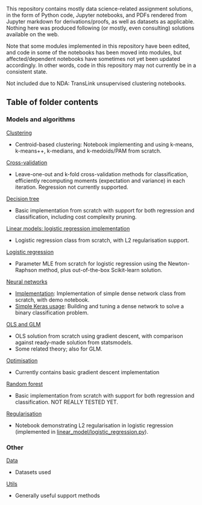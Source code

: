 This repository contains mostly data science-related assignment solutions, in the form of Python code, Jupyter notebooks, and PDFs rendered from Jupyter markdown for derivations/proofs, as well as datasets as applicable. Nothing here was produced following (or mostly, even consulting) solutions available on the web.

Note that some modules implemented in this repository have been edited, and code in some of the notebooks has been moved into modules, but affected/dependent notebooks have sometimes not yet been updated accordingly. In other words, code in this repository may not currently be in a consistent state.

Not included due to NDA: TransLink unsupervised clustering notebooks.

## Table of folder contents

### Models and algorithms

[Clustering](https://github.com/yflim/data-science-work-samples/tree/master/clustering)
- Centroid-based clustering: Notebook implementing and using k-means, k-means++, k-medians, and k-medoids/PAM from scratch.

[Cross-validation](https://github.com/yflim/data-science-work-samples/tree/master/cross_validation)
- Leave-one-out and k-fold cross-validation methods for classification, efficiently recomputing moments (expectation and variance) in each iteration. Regression not currently supported.

[Decision tree](https://github.com/yflim/data-science-work-samples/tree/master/decision_tree)
- Basic implementation from scratch with support for both regression and classification, including cost complexity pruning.

[Linear models: logistic regression implementation](https://github.com/yflim/data-science-work-samples/tree/master/linear_model)
- Logistic regression class from scratch, with L2 regularisation support.

[Logistic regression](https://github.com/yflim/data-science-work-samples/tree/master/logistic_regression)
- Parameter MLE from scratch for logistic regression using the Newton-Raphson method, plus out-of-the-box Scikit-learn solution.

[Neural networks](https://github.com/yflim/data-science-work-samples/tree/master/neural_networks)
- [Implementation](https://github.com/yflim/data-science-work-samples/tree/master/neural_networks/implementation): Implementation of simple dense network class from scratch, with demo notebook.
- [Simple Keras usage](https://github.com/yflim/data-science-work-samples/tree/master/neural_networks/simple_keras): Building and tuning a dense network to solve a binary classification problem.

[OLS and GLM](https://github.com/yflim/data-science-work-samples/tree/master/OLS_and_GLM)
- OLS solution from scratch using gradient descent, with comparison against ready-made solution from statsmodels.
- Some related theory; also for GLM.

[Optimisation](https://github.com/yflim/data-science-work-samples/tree/master/optimise)
- Currently contains basic gradient descent implementation

[Random forest](https://github.com/yflim/data-science-work-samples/tree/master/random_forest)
- Basic implementation from scratch with support for both regression and classification. NOT REALLY TESTED YET.

[Regularisation](https://github.com/yflim/data-science-work-samples/tree/master/regularisation)
- Notebook demonstrating L2 regularisation in logistic regression (implemented in [linear_model/logistic_regression.py](https://github.com/yflim/data-science-work-samples/blob/master/linear_model/logistic_regression.py)).

### Other

[Data](https://github.com/yflim/data-science-work-samples/tree/master/data)
- Datasets used

[Utils](https://github.com/yflim/data-science-work-samples/blob/master/utils/utils.py)
- Generally useful support methods
